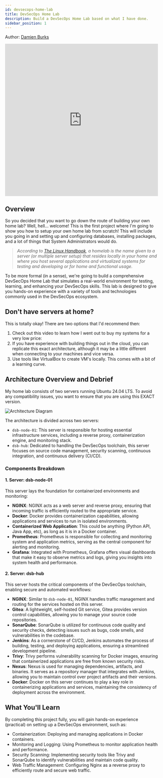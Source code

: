 ```yaml
---
id: devsecops-home-lab
title: DevSecOps Home Lab
description: Build a DevSecOps Home Lab based on what I have done.
sidebar_position: 1
---
```


Author: [Damien Burks]

<iframe
  width="100%"
  height="500"
  src="https://www.youtube.com/embed/3612XpqUTfc?si=3612XpqUTfc"
  frameborder="0"
  allow="accelerometer; autoplay; encrypted-media; gyroscope; picture-in-picture"
  allowfullscreen
></iframe>

## Overview

So you decided that you want to go down the route of building your own home lab? Well, hell... welcome! This is the first project where I'm going to show you how to setup your own home lab from scratch! This will include you going in and setting up and configuring databases, installing packages, and a lot of things that System Administrators would do.

> _According to [The Linux Handbook], a homelab is the name given to a server (or multiple server setup) that resides locally in your home and where you host several applications and virtualized systems for testing and developing or for home and functional usage._

To be more formal (in a sense), we're going to build a comprehensive DevSecOps Home Lab that simulates a real-world environment for testing, learning, and enhancing your DevSecOps skills. This lab is designed to give you hands-on experience with a variety of tools and technologies commonly used in the DevSecOps ecosystem.

## Don't have servers at home?

This is totally okay! There are two options that I'd recommend then:

1. Check out this video to learn how I went out to buy my systems for a very low price:
2. If you have experience with building things out in the cloud, you can replicate this exact architecture, although it may be a little different when connecting to your machines and vice versa.
3. Use tools like VirtualBox to create VM's locally. This comes with a bit of a learning curve.

## Architecture Overview and Debrief

My home lab consists of two servers running Ubuntu 24.04 LTS. To avoid any compatibility issues, you want to ensure that you are using this EXACT version.

![Architecture Diagram](/img/projects/devsecops-home-lab/architecture.drawio.svg)

The architecture is divided across two servers:

- `dsb-node-01`: This server is responsible for hosting essential infrastructure services, including a reverse proxy, containerization engine, and monitoring stack.
- `dsb-hub`: Dedicated to handling the DevSecOps toolchain, this server focuses on source code management, security scanning, continuous integration, and continuous delivery (CI/CD).

### Components Breakdown

#### 1. **Server: dsb-node-01**

This server lays the foundation for containerized environments and monitoring:

- **NGINX**: NGINX acts as a web server and reverse proxy, ensuring that incoming traffic is efficiently routed to the appropriate service.
- **Docker**: Docker provides containerization capabilities, allowing applications and services to run in isolated environments.
- **Containerized Web Application**: This could be anything (Python API, Java App, etc), as long as it is in a Docker container.
- **Prometheus**: Prometheus is responsible for collecting and monitoring system and application metrics, serving as the central component for alerting and monitoring.
- **Grafana**: Integrated with Prometheus, Grafana offers visual dashboards that make it easy to observe metrics and logs, giving you insights into system health and performance.

#### 2. **Server: dsb-hub**

This server hosts the critical components of the DevSecOps toolchain, enabling secure and automated workflows:

- **NGINX**: Similar to `dsb-node-01`, NGINX handles traffic management and routing for the services hosted on this server.
- **Gitea**: A lightweight, self-hosted Git service, Gitea provides version control capabilities, allowing you to manage your source code repositories.
- **SonarQube**: SonarQube is utilized for continuous code quality and security checks, detecting issues such as bugs, code smells, and vulnerabilities in the codebase.
- **Jenkins**: As a cornerstone of CI/CD, Jenkins automates the process of building, testing, and deploying applications, ensuring a streamlined development pipeline.
- **Trivy**: Trivy performs vulnerability scanning for Docker images, ensuring that containerized applications are free from known security risks.
- **Nexus**: Nexus is used for managing dependencies, artifacts, and binaries. It serves as a repository manager that integrates with Jenkins, allowing you to maintain control over project artifacts and their versions.
- **Docker**: Docker on this server continues to play a key role in containerizing applications and services, maintaining the consistency of deployment across the environment.

## What You'll Learn

By completing this project fully, you will gain hands-on experience (practical) on setting up a DevSecOps environment, such as:

- Containerization: Deploying and managing applications in Docker containers.
- Monitoring and Logging: Using Prometheus to monitor application health and performance.
- Security Scanning: Implementing security tools like Trivy and SonarQube to identify vulnerabilities and maintain code quality.
- Web Traffic Management: Configuring Nginx as a reverse proxy to efficiently route and secure web traffic.

<!-- Links -->

[Damien Burks]: https://www.youtube.com/@damienjburks
[The Linux Handbook]: https://linuxhandbook.com/homelab/
